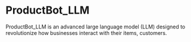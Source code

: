 # ProductBot_LLM
ProductBot_LLM is an advanced large language model (LLM) designed to revolutionize how businesses interact with their items, customers.
